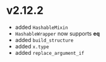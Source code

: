 # v2.12.2

* added `HashableMixin`
* `HashableWrapper` now supports __eq__
* added `build_structure`
* added `x.type`
* added `replace_argument_if`
